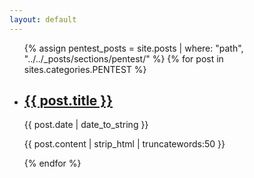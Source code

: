 ```yaml
---
layout: default
---
```


<ul>
    {% assign pentest_posts = site.posts | where: "path", "../../_posts/sections/pentest/" %}
    {% for post in sites.categories.PENTEST %}
      <li>
          <h2><a href="{{ post.url | prepend: site.baseurl | replace: '//', '/' }}">{{ post.title }}</a></h2>
          <time datetime="{{ post.date | date_to_xmlschema }}">{{ post.date | date_to_string }}</time>
          <p>{{ post.content | strip_html | truncatewords:50 }}</p>
      </li>
    {% endfor %}
</ul>
